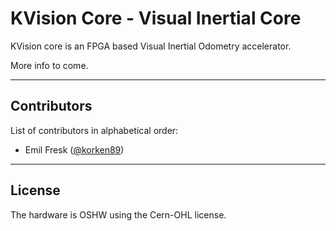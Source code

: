 # KVision Core - Visual Inertial Core

KVision core is an FPGA based Visual Inertial Odometry accelerator.

More info to come.

---

## Contributors

List of contributors in alphabetical order:

* Emil Fresk ([@korken89](https://github.com/korken89))

---

## License

The hardware is OSHW using the Cern-OHL license.
